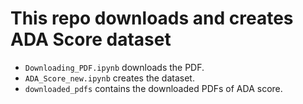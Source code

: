 # This repo downloads and creates ADA Score dataset

- `Downloading_PDF.ipynb` downloads the PDF.
- `ADA_Score_new.ipynb` creates the dataset.
- `downloaded_pdfs` contains the downloaded PDFs of ADA score.
